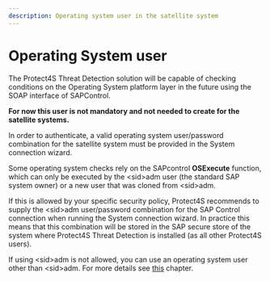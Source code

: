 ```yaml
---
description: Operating system user in the satellite system
---
```


# Operating System user

The Protect4S Threat Detection solution will be capable of checking conditions on the Operating System platform layer in the future using the SOAP interface of SAPControl.&#x20;

**For now this user is not mandatory and not needed to create for the satellite systems.**&#x20;

In order to authenticate, a valid operating system user/password combination for the satellite system must be provided in the System connection wizard.

Some operating system checks rely on the SAPcontrol **OSExecute** function, which can only be executed by the \<sid>adm user (the standard SAP system owner) or a new user that was cloned from \<sid>adm.

If this is allowed by your specific security policy, Protect4S recommends to supply the \<sid>adm user/password combination for the SAP Control connection when running the System connection wizard. In practice this means that this combination will be stored in the SAP secure store of the system where Protect4S Threat Detection is installed (as all other Protect4S users).

If using \<sid>adm is not allowed, you can use an operating system user other than \<sid>adm. For more details see [this](../operating-system-user-other-than-less-than-sid-greater-than-adm.md) chapter.

